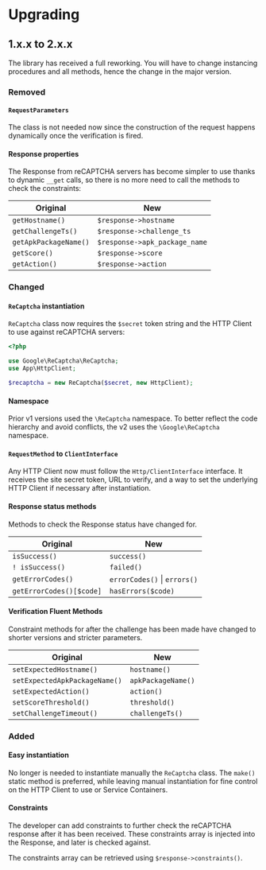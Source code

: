 # Upgrading

## 1.x.x to 2.x.x

The library has received a full reworking. You will have to change instancing procedures and all methods, hence the change in the major version. 

### Removed 

#### `RequestParameters`

The class is not needed now since the construction of the request happens dynamically once the verification is fired.

#### Response properties

The Response from reCAPTCHA servers has become simpler to use thanks to dynamic `__get` calls, so there is no more need to call the methods to check the constraints:

| Original | New |
|---|---|
| `getHostname()` | `$response->hostname`  |
| `getChallengeTs()` | `$response->challenge_ts` |
| `getApkPackageName()` | `$response->apk_package_name` |
| `getScore()` | `$response->score` |
| `getAction()` | `$response->action` |

### Changed 

#### `ReCaptcha` instantiation

`ReCaptcha` class now requires the `$secret` token string and the HTTP Client to use against reCAPTCHA servers:

```php
<?php

use Google\ReCaptcha\ReCaptcha;
use App\HttpClient;

$recaptcha = new ReCaptcha($secret, new HttpClient);
``` 

#### Namespace

Prior v1 versions used the `\ReCaptcha` namespace. To better reflect the code hierarchy and avoid conflicts, the v2 uses the `\Google\ReCaptcha` namespace. 

#### `RequestMethod` to `ClientInterface`

Any HTTP Client now must follow the `Http/ClientInterface` interface. It receives the site secret token, URL to verify, and a way to set the underlying HTTP Client if necessary after instantiation.

#### Response status methods

Methods to check the Response status have changed for.

| Original | New |
|---|---|
| `isSuccess()` | `success()`  |
| `! isSuccess()` | `failed()` |
| `getErrorCodes()` | `errorCodes()` \| `errors()` |
| `getErrorCodes()[$code]` | `hasErrors($code)` |

#### Verification Fluent Methods

Constraint methods for after the challenge has been made have changed to shorter versions and stricter parameters.

| Original | New |
|---|---|
| `setExpectedHostname()` | `hostname()` |
| `setExpectedApkPackageName()` | `apkPackageName()` |
| `setExpectedAction()` | `action()` |
| `setScoreThreshold()` | `threshold()` |
| `setChallengeTimeout()` | `challengeTs()` |

### Added

#### Easy instantiation

No longer is needed to instantiate manually the `ReCaptcha` class. The `make()` static method is preferred, while leaving manual instantiation for fine control on the HTTP Client to use or Service Containers.

#### Constraints

The developer can add constraints to further check the reCAPTCHA response after it has been received. These constraints array is injected into the Response, and later is checked against.

The constraints array can be retrieved using `$response->constraints()`.
